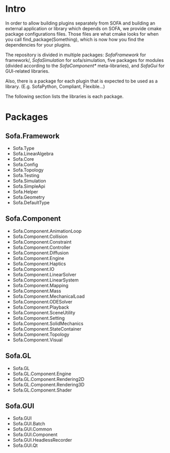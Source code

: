 Intro
=====

In order to allow building plugins separately from SOFA and building an
external application or library which depends on SOFA, we provide cmake
package configurations files. Those files are what cmake looks for when
you call find_package(Something), which is now how you find the
dependencies for your plugins.

The repository is divided in multiple packages: *SofaFramework* for
framework/, *SofaSimulation* for sofa/simulation, five packages for
modules (divided according to the *SofaComponent\** meta-libraries), and
*SofaGui* for GUI-related libraries.

Also, there is a package for each plugin that is expected to be used as
a library. (E.g. SofaPython, Compliant, Flexible...)

The following section lists the libraries is each package.

Packages
========

Sofa.Framework
--------------

- Sofa.Type
- Sofa.LinearAlgebra
- Sofa.Core
- Sofa.Config
- Sofa.Topology
- Sofa.Testing
- Sofa.Simulation
- Sofa.SimpleApi
- Sofa.Helper
- Sofa.Geometry
- Sofa.DefaultType


Sofa.Component
--------------

- Sofa.Component.AnimationLoop
- Sofa.Component.Collision
- Sofa.Component.Constraint
- Sofa.Component.Controller
- Sofa.Component.Diffusion
- Sofa.Component.Engine
- Sofa.Component.Haptics
- Sofa.Component.IO
- Sofa.Component.LinearSolver
- Sofa.Component.LinearSystem
- Sofa.Component.Mapping
- Sofa.Component.Mass
- Sofa.Component.MechanicalLoad
- Sofa.Component.ODESolver
- Sofa.Component.Playback
- Sofa.Component.SceneUtility
- Sofa.Component.Setting
- Sofa.Component.SolidMechanics
- Sofa.Component.StateContainer
- Sofa.Component.Topology
- Sofa.Component.Visual


Sofa.GL
--------------

- Sofa.GL
- Sofa.GL.Component.Engine
- Sofa.GL.Component.Rendering2D
- Sofa.GL.Component.Rendering3D
- Sofa.GL.Component.Shader


Sofa.GUI
--------------

- Sofa.GUI
- Sofa.GUI.Batch
- Sofa.GUI.Common
- Sofa.GUI.Component
- Sofa.GUI.HeadlessRecorder
- Sofa.GUI.Qt
